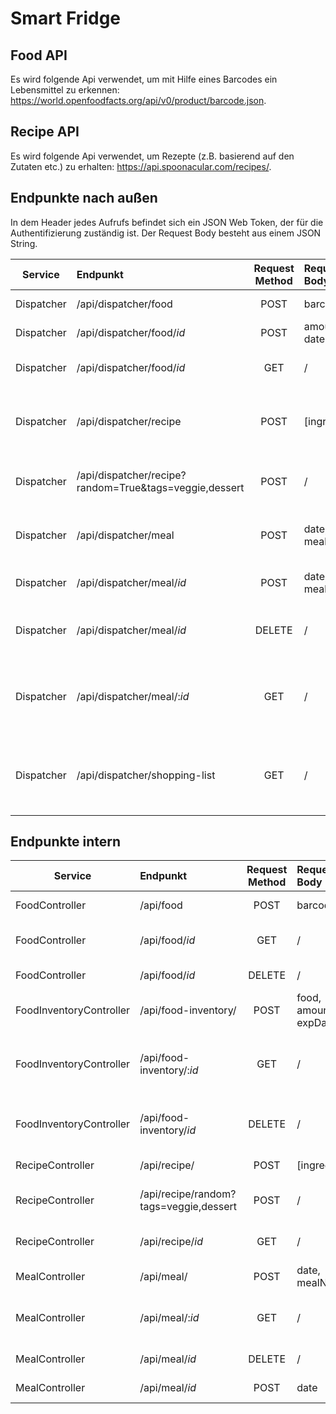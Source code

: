 # Smart Fridge
## Food API
Es wird folgende Api verwendet, um mit Hilfe eines Barcodes ein Lebensmittel zu erkennen: https://world.openfoodfacts.org/api/v0/product/barcode.json.
## Recipe API
Es wird folgende Api verwendet, um Rezepte (z.B. basierend auf den Zutaten etc.) zu erhalten: https://api.spoonacular.com/recipes/.

## Endpunkte nach außen
In dem Header jedes Aufrufs befindet sich ein JSON Web Token, der für die Authentifizierung zuständig ist.
Der Request Body besteht aus einem JSON String.

| Service       | Endpunkt                          |Request Method| Request Body | Response Body | Description
| ------------- |:----------------------------------|:------------:|:-------------|:------|:---------------------------------------------------------|
| Dispatcher    |/api/dispatcher/food                                   | POST         |barcode|food| Erstellt ein Lebensmittel.                               |
| Dispatcher    |/api/dispatcher/food/*id*                              | POST         |amount, date|food, amount| Ändert ein Lebensmittel.                               |
| Dispatcher    |/api/dispatcher/food/*id*                              | GET          |/|food| Fragt ein Lebensmittel an.                               |
| Dispatcher    |/api/dispatcher/recipe                                 | POST         |[ingredients]|recipe| Gibt ein Rezept basierend auf Zutaten zurück.            |
| Dispatcher    |/api/dispatcher/recipe?random=True&tags=veggie,dessert | POST         |/|recipe| Gibt ein zufälliges Rezept zurück.                       |
| Dispatcher    |/api/dispatcher/meal                                   | POST         |date, mealName|meal| Erstellen eines geplanten Gerichts.                      |
| Dispatcher    |/api/dispatcher/meal/*id*                              | POST         |date, mealName|meal| Ändern eines geplanten Gerichts.                         |
| Dispatcher    |/api/dispatcher/meal/*id*                              | DELETE       |/|/ (HTTP Status Code: 204)| Löschen eines geplanten Gerichts.                        |
| Dispatcher    |/api/dispatcher/meal/:*id*                             | GET          |/|meal oder [meal]| Bekommen eines geplanten Gerichts oder alle Gerichte.    |
| Dispatcher    |/api/dispatcher/shopping-list                          | GET          |/|"ingredients":[ { "ingredient": "apple", "quantity": "1" } ]| Bekommen der Einkaufsliste der nächsten 7 Tage.                              |

## Endpunkte intern

| Service                    | Endpunkt                                       |Request Method| Request Body | Response Body | Description
| ---------------------------|:-----------------------------------------------|:------------:|:-------------|:--------------|:---------------------------------------------------------|
| FoodController             |/api/food                                       | POST         |barcode|food| Erstellt ein Lebensmittel.                               |
| FoodController             |/api/food/*id*                                  | GET          |/|food| Fragt ein Lebensmittel an.                               |
| FoodController             |/api/food/*id*                                  | DELETE       |/|/ (HTTP Status Code: 204)| Löscht ein Lebensmittel.                                 |
| FoodInventoryController    |/api/food-inventory/                            | POST         |food, amount, expDate| id      |   Legt ein Food-Objekt in das FoodInventory.    |
| FoodInventoryController    |/api/food-inventory/:*id*                       | GET          |/| foodInventory oder   [foodInventory]   |   Bekommt ein FoodInventory-Objekt oder eine Liste von allen Objekten.    |
| FoodInventoryController    |/api/food-inventory/*id*                        | DELETE       |/|/ (HTTP Status Code: 204)    |   Löscht ein Food-Objekt aus dem FoodInventory.    |
| RecipeController           |/api/recipe/                                    | POST         |[ingredients] |recipe    |   Erstellt ein Rezept.    |
| RecipeController           |/api/recipe/random?tags=veggie,dessert     | POST         |/|recipe    |   Erstellt ein zufälliges Rezept.    |
| RecipeController           |/api/recipe/*id*                                | GET          |/|recipe    |   Bekommt ein Rezept zu einer ID.    |
| MealController             |/api/meal/                                      | POST         |date, mealName |meal    |   Erstellt eine Mahlzeit.    |
| MealController             |/api/meal/:*id*                                 | GET          |/|meal oder [meal]    |   Bekommt eine Mahlzeit oder eine Liste an Mahlzeiten.    |
| MealController             |/api/meal/*id*                                  | DELETE       |/|/ (HTTP Status Code: 204)    |   Löscht eine Mahlzeit.    |
| MealController             |/api/meal/*id*                                  | POST         |date|meal    |   Ändert eine Mahlzeit.    |
